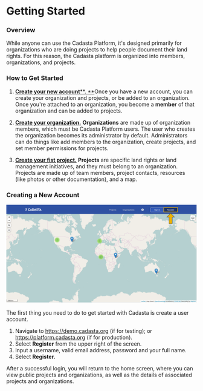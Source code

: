 # Getting Started

### **Overview**

While anyone can use the Cadasta Platform, it's designed primarily for organizations who are doing projects to help people document their land rights. For this reason, the Cadasta platform is organized into members, organizations, and projects.

### How to Get Started

1. **[Create your new account](#createnewaccount)**[**. **](#createnewaccount)Once you have a new account, you can create your organization and projects, or be added to an organization. Once you're attached to an organization, you become a **member** of that organization and can be added to projects.

2. **[Create your organization](/en/organizations.md)**[**.**](/en/organizations.md) **Organizations** are made up of organization members, which must be Cadasta Platform users. The user who creates the organization becomes its administrator by default. Administrators can do things like add members to the organization, create projects, and set member permissions for projects.

3. [**Create your fist project.**](/en/projects.md) **Projects** are specific land rights or land management initiatives, and they must belong to an organization. Projects are made up of team members, project contacts, resources \(like photos or other documentation\), and a map.


### **Creating a New Account**

![](/assets/sign-in-register-arrow.png)

The first thing you need to do to get started with Cadasta is create a user account.

1. Navigate to [https:\/\/demo.cadasta.org](https://demo.cadasta.org) \(if for testing\); or [https:\/\/platform.cadasta.org](https://platform.cadasta.org) \(if for production\).
2. Select **Register** from the upper right of the screen. 
3. Input a username, valid email address, password and your full name.
4. Select **Register.**

After a successful login, you will return to the home screen, where you can view public projects and organizations, as well as the details of associated projects and organizations.

